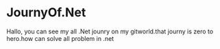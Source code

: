 # JournyOf.Net

Hallo, you can see my all .Net jounry on my gitworld.that journy is zero to hero.how can solve all problem in .net 
